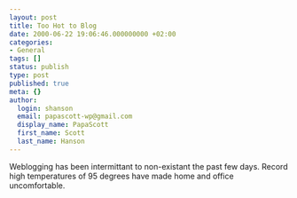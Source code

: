```yaml
---
layout: post
title: Too Hot to Blog
date: 2000-06-22 19:06:46.000000000 +02:00
categories:
- General
tags: []
status: publish
type: post
published: true
meta: {}
author:
  login: shanson
  email: papascott-wp@gmail.com
  display_name: PapaScott
  first_name: Scott
  last_name: Hanson
---
```

<p>Weblogging has been intermittant to non-existant the past few days. Record high temperatures of 95 degrees have made home and office uncomfortable.</p>
